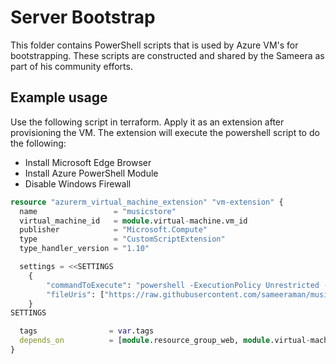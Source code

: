 # Server Bootstrap

This folder contains PowerShell scripts that is used by Azure VM's for bootstrapping. These scripts are constructed and shared by the Sameera as part of his community efforts. 

## Example usage

Use the following script in terraform. Apply it as an extension after provisioning the VM. The extension will execute the powershell script to do the following: 

* Install Microsoft Edge Browser
* Install Azure PowerShell Module
* Disable Windows Firewall 

```terraform
resource "azurerm_virtual_machine_extension" "vm-extension" {
  name                 = "musicstore"
  virtual_machine_id   = module.virtual-machine.vm_id
  publisher            = "Microsoft.Compute"
  type                 = "CustomScriptExtension"
  type_handler_version = "1.10"

  settings = <<SETTINGS
    {
        "commandToExecute": "powershell -ExecutionPolicy Unrestricted -File MusicStore.ps1 -user ${local.sqladmin} -password ${local.sqlpassword} -sqlserver ${azurerm_mssql_server.sqlserver1.fully_qualified_domain_name} -sqldbname ${azurerm_mssql_database.sqldb1.name}",
        "fileUris": ["https://raw.githubusercontent.com/sameeraman/musicstore-app/main/MusicStore.ps1"]
    }
SETTINGS

  tags                = var.tags
  depends_on          = [module.resource_group_web, module.virtual-machine, azurerm_mssql_server.sqlserver1, azurerm_mssql_database.sqldb1 ]
}
```